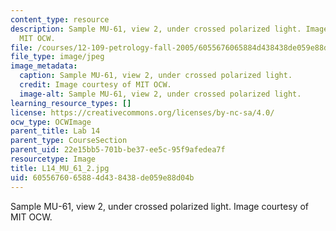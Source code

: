 ```yaml
---
content_type: resource
description: Sample MU-61, view 2, under crossed polarized light. Image courtesy of
  MIT OCW.
file: /courses/12-109-petrology-fall-2005/6055676065884d438438de059e88d04b_L14_MU_61_2.jpg
file_type: image/jpeg
image_metadata:
  caption: Sample MU-61, view 2, under crossed polarized light.
  credit: Image courtesy of MIT OCW.
  image-alt: Sample MU-61, view 2, under crossed polarized light.
learning_resource_types: []
license: https://creativecommons.org/licenses/by-nc-sa/4.0/
ocw_type: OCWImage
parent_title: Lab 14
parent_type: CourseSection
parent_uid: 22e15bb5-701b-be37-ee5c-95f9afedea7f
resourcetype: Image
title: L14_MU_61_2.jpg
uid: 60556760-6588-4d43-8438-de059e88d04b
---
```

Sample MU-61, view 2, under crossed polarized light. Image courtesy of MIT OCW.